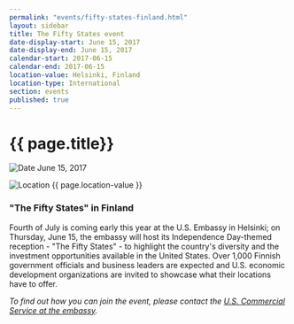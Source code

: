 ```yaml
---
permalink: "events/fifty-states-finland.html"
layout: sidebar
title: The Fifty States event
date-display-start: June 15, 2017
date-display-end: June 15, 2017
calendar-start: 2017-06-15
calendar-end: 2017-06-15
location-value: Helsinki, Finland
location-type: International
section: events
published: true
---
```


# {{ page.title}}

![Date](https://google.github.io/material-design-icons/action/svg/design/ic_event_24px.svg "Date") June 15, 2017

![Location](http://google.github.io/material-design-icons/social/svg/design/ic_location_city_24px.svg "Location") {{ page.location-value }}

### "The Fifty States" in Finland

Fourth of July is coming early this year at the U.S. Embassy in Helsinki; on Thursday, June 15, the embassy will host its Independence Day-themed reception - "The Fifty States" - to highlight the country's diversity and the investment opportunities available in the United States. Over 1,000 Finnish government officials and business leaders are expected and U.S. economic development organizations are invited to showcase what their locations have to offer.

_To find out how you can join the event, please contact the [U.S. Commercial Service at the embassy](mailto:office.helsinki@trade.gov)._
